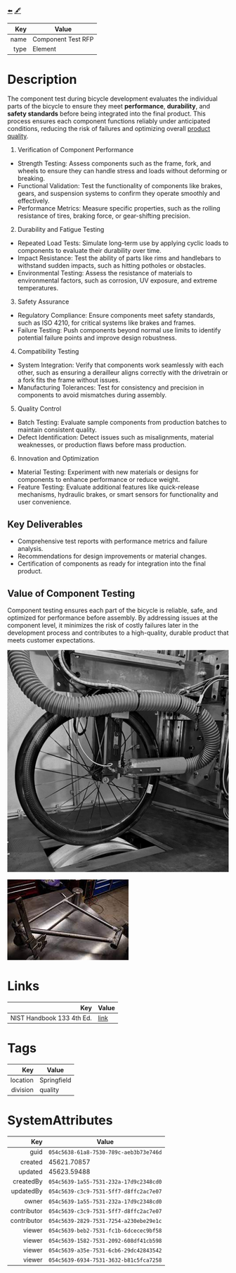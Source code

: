 
[⬅️](./bicycleDemo_WBS.html)
[🖋️](./054c5638-61a8-7530-789c-aeb3b73e746d.md)

| Key                       | Value                                       |
| ------------------------: | ------------------------------------------- |
| name                      | Component Test RFP                          |
| type                      | Element                                     |

# Description

The component test during bicycle development evaluates the individual parts of the bicycle to ensure they meet **performance**, **durability**, and **safety standards** before being integrated into the final product. This process ensures each component functions reliably under anticipated conditions, reducing the risk of failures and optimizing overall [product quality](https://www.nist.gov/nist-quality-system).

1. Verification of Component Performance
- Strength Testing: Assess components such as the frame, fork, and wheels to ensure they can handle stress and loads without deforming or breaking.
- Functional Validation: Test the functionality of components like brakes, gears, and suspension systems to confirm they operate smoothly and effectively.
- Performance Metrics: Measure specific properties, such as the rolling resistance of tires, braking force, or gear-shifting precision.
2. Durability and Fatigue Testing
- Repeated Load Tests: Simulate long-term use by applying cyclic loads to components to evaluate their durability over time.
- Impact Resistance: Test the ability of parts like rims and handlebars to withstand sudden impacts, such as hitting potholes or obstacles.
- Environmental Testing: Assess the resistance of materials to environmental factors, such as corrosion, UV exposure, and extreme temperatures.
3. Safety Assurance
- Regulatory Compliance: Ensure components meet safety standards, such as ISO 4210, for critical systems like brakes and frames.
- Failure Testing: Push components beyond normal use limits to identify potential failure points and improve design robustness.
4. Compatibility Testing
- System Integration: Verify that components work seamlessly with each other, such as ensuring a derailleur aligns correctly with the drivetrain or a fork fits the frame without issues.
- Manufacturing Tolerances: Test for consistency and precision in components to avoid mismatches during assembly.
5. Quality Control
- Batch Testing: Evaluate sample components from production batches to maintain consistent quality.
- Defect Identification: Detect issues such as misalignments, material weaknesses, or production flaws before mass production.
6. Innovation and Optimization
- Material Testing: Experiment with new materials or designs for components to enhance performance or reduce weight.
- Feature Testing: Evaluate additional features like quick-release mechanisms, hydraulic brakes, or smart sensors for functionality and user convenience.

## Key Deliverables
- Comprehensive test reports with performance metrics and failure analysis.
- Recommendations for design improvements or material changes.
- Certification of components as ready for integration into the final product.

## Value of Component Testing
Component testing ensures each part of the bicycle is reliable, safe, and optimized for performance before assembly. By addressing issues at the component level, it minimizes the risk of costly failures later in the development process and contributes to a high-quality, durable product that meets customer expectations.

![Scope testing](image.png)

![frame mount](image-1.png)

# Links

| Key                       | Value                |
| ------------------------: | -------------------- |
|  NIST Handbook 133 4th Ed.                         |  [link](https://view.officeapps.live.com/op/view.aspx?src=https%3A%2F%2Fwww.nist.gov%2Fsystem%2Ffiles%2Fdocuments%2F2017%2F05%2F09%2FHandbook-133-2003.doc&wdOrigin=BROWSELINK)                    |

# Tags

| Key                       | Value                |
| ------------------------: | -------------------- |
|  location              |     Springfield                 |
| division | quality |


# SystemAttributes

| Key                       | Value                                       |
| ------------------------: | ------------------------------------------- |
| guid                      | ```054c5638-61a8-7530-789c-aeb3b73e746d```  |
| created                   |   45621.70857                               |
| updated                   |   45623.59488                               |
| createdBy                 | ```054c5639-1a55-7531-232a-17d9c2348cd0```  |
| updatedBy                 | ```054c5639-c3c9-7531-5ff7-d8ffc2ac7e07```  |
| owner                     | ```054c5639-1a55-7531-232a-17d9c2348cd0```  |
| contributor               | ```054c5639-c3c9-7531-5ff7-d8ffc2ac7e07```  |
| contributor               | ```054c5639-2829-7531-7254-a230ebe29e1c```  |
| viewer                    | ```054c5639-beb2-7531-fc1b-6dcecec9bf58```  |
| viewer                    | ```054c5639-1582-7531-2092-608df41cb598```  |
| viewer                    | ```054c5639-a35e-7531-6cb6-29dc42843542```  |
| viewer                    | ```054c5639-6934-7531-3632-b81c5fca7258```  |

